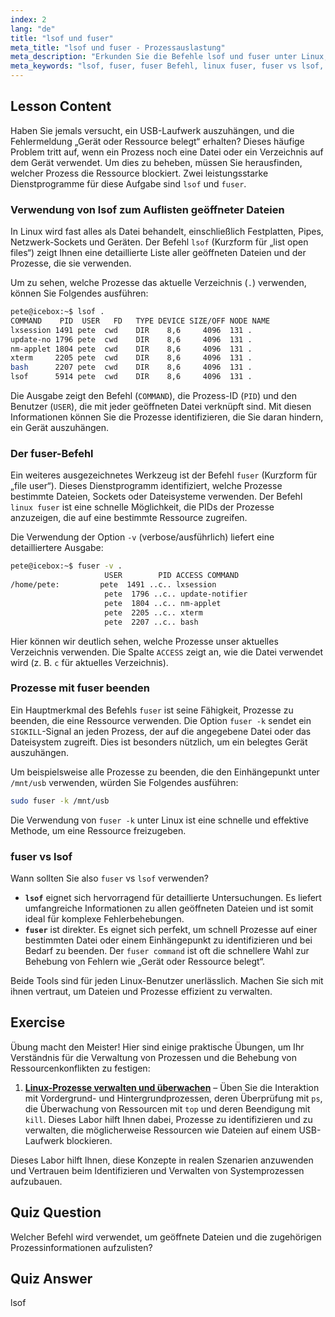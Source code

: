 ```yaml
---
index: 2
lang: "de"
title: "lsof und fuser"
meta_title: "lsof und fuser - Prozessauslastung"
meta_description: "Erkunden Sie die Befehle lsof und fuser unter Linux, um herauszufinden, welche Prozesse bestimmte Dateien verwenden. Lernen Sie, Fehler wie 'Gerät oder Ressource belegt' zu beheben, vergleichen Sie fuser mit lsof und nutzen Sie Optionen wie fuser -k, um geöffnete Dateien effektiv zu verwalten."
meta_keywords: "lsof, fuser, fuser Befehl, linux fuser, fuser vs lsof, lsof vs fuser, fuser -k linux, geöffnete Dateien, Prozessverwaltung, Gerät belegt, Linux Befehle"
---
```


## Lesson Content

Haben Sie jemals versucht, ein USB-Laufwerk auszuhängen, und die Fehlermeldung „Gerät oder Ressource belegt“ erhalten? Dieses häufige Problem tritt auf, wenn ein Prozess noch eine Datei oder ein Verzeichnis auf dem Gerät verwendet. Um dies zu beheben, müssen Sie herausfinden, welcher Prozess die Ressource blockiert. Zwei leistungsstarke Dienstprogramme für diese Aufgabe sind `lsof` und `fuser`.

### Verwendung von lsof zum Auflisten geöffneter Dateien

In Linux wird fast alles als Datei behandelt, einschließlich Festplatten, Pipes, Netzwerk-Sockets und Geräten. Der Befehl `lsof` (Kurzform für „list open files“) zeigt Ihnen eine detaillierte Liste aller geöffneten Dateien und der Prozesse, die sie verwenden.

Um zu sehen, welche Prozesse das aktuelle Verzeichnis (`.`) verwenden, können Sie Folgendes ausführen:

```bash
pete@icebox:~$ lsof .
COMMAND    PID  USER   FD   TYPE DEVICE SIZE/OFF NODE NAME
lxsession 1491 pete  cwd    DIR    8,6     4096  131 .
update-no 1796 pete  cwd    DIR    8,6     4096  131 .
nm-applet 1804 pete  cwd    DIR    8,6     4096  131 .
xterm     2205 pete  cwd    DIR    8,6     4096  131 .
bash      2207 pete  cwd    DIR    8,6     4096  131 .
lsof      5914 pete  cwd    DIR    8,6     4096  131 .
```

Die Ausgabe zeigt den Befehl (`COMMAND`), die Prozess-ID (`PID`) und den Benutzer (`USER`), die mit jeder geöffneten Datei verknüpft sind. Mit diesen Informationen können Sie die Prozesse identifizieren, die Sie daran hindern, ein Gerät auszuhängen.

### Der fuser-Befehl

Ein weiteres ausgezeichnetes Werkzeug ist der Befehl `fuser` (Kurzform für „file user“). Dieses Dienstprogramm identifiziert, welche Prozesse bestimmte Dateien, Sockets oder Dateisysteme verwenden. Der Befehl `linux fuser` ist eine schnelle Möglichkeit, die PIDs der Prozesse anzuzeigen, die auf eine bestimmte Ressource zugreifen.

Die Verwendung der Option `-v` (verbose/ausführlich) liefert eine detailliertere Ausgabe:

```bash
pete@icebox:~$ fuser -v .
                     USER        PID ACCESS COMMAND
/home/pete:         pete  1491 ..c.. lxsession
                     pete  1796 ..c.. update-notifier
                     pete  1804 ..c.. nm-applet
                     pete  2205 ..c.. xterm
                     pete  2207 ..c.. bash
```

Hier können wir deutlich sehen, welche Prozesse unser aktuelles Verzeichnis verwenden. Die Spalte `ACCESS` zeigt an, wie die Datei verwendet wird (z. B. `c` für aktuelles Verzeichnis).

### Prozesse mit fuser beenden

Ein Hauptmerkmal des Befehls `fuser` ist seine Fähigkeit, Prozesse zu beenden, die eine Ressource verwenden. Die Option `fuser -k` sendet ein `SIGKILL`-Signal an jeden Prozess, der auf die angegebene Datei oder das Dateisystem zugreift. Dies ist besonders nützlich, um ein belegtes Gerät auszuhängen.

Um beispielsweise alle Prozesse zu beenden, die den Einhängepunkt unter `/mnt/usb` verwenden, würden Sie Folgendes ausführen:

```bash
sudo fuser -k /mnt/usb
```

Die Verwendung von `fuser -k` unter Linux ist eine schnelle und effektive Methode, um eine Ressource freizugeben.

### fuser vs lsof

Wann sollten Sie also `fuser` vs `lsof` verwenden?

- **`lsof`** eignet sich hervorragend für detaillierte Untersuchungen. Es liefert umfangreiche Informationen zu allen geöffneten Dateien und ist somit ideal für komplexe Fehlerbehebungen.
- **`fuser`** ist direkter. Es eignet sich perfekt, um schnell Prozesse auf einer bestimmten Datei oder einem Einhängepunkt zu identifizieren und bei Bedarf zu beenden. Der `fuser command` ist oft die schnellere Wahl zur Behebung von Fehlern wie „Gerät oder Ressource belegt“.

Beide Tools sind für jeden Linux-Benutzer unerlässlich. Machen Sie sich mit ihnen vertraut, um Dateien und Prozesse effizient zu verwalten.

## Exercise

Übung macht den Meister! Hier sind einige praktische Übungen, um Ihr Verständnis für die Verwaltung von Prozessen und die Behebung von Ressourcenkonflikten zu festigen:

1. **[Linux-Prozesse verwalten und überwachen](https://labex.io/de/labs/comptia-manage-and-monitor-linux-processes-590864)** – Üben Sie die Interaktion mit Vordergrund- und Hintergrundprozessen, deren Überprüfung mit `ps`, die Überwachung von Ressourcen mit `top` und deren Beendigung mit `kill`. Dieses Labor hilft Ihnen dabei, Prozesse zu identifizieren und zu verwalten, die möglicherweise Ressourcen wie Dateien auf einem USB-Laufwerk blockieren.

Dieses Labor hilft Ihnen, diese Konzepte in realen Szenarien anzuwenden und Vertrauen beim Identifizieren und Verwalten von Systemprozessen aufzubauen.

## Quiz Question

Welcher Befehl wird verwendet, um geöffnete Dateien und die zugehörigen Prozessinformationen aufzulisten?

## Quiz Answer

lsof
